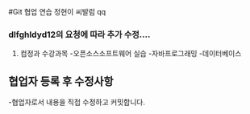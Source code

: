 #Git 협업 연습
정현이 씨발럼
qq
### dlfghldyd12의 요청에 따라 추가 수정....
1. 컴정과 수강과목
	-오픈소스소프트웨어 실습
	-자바프로그래밍
	-데이터베이스
## 협업자 등록 후 수정사항
-협업자로서 내용을 직접 수정하고 커밋합니다.

